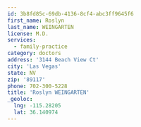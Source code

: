```yaml
---
id: 3b8fd85c-69db-4136-8cf4-abc3ff9645f6
first_name: Roslyn
last_name: WEINGARTEN
license: M.D.
services:
  - family-practice
category: doctors
address: '3144 Beach View Ct'
city: 'Las Vegas'
state: NV
zip: '89117'
phone: 702-300-5228
title: 'Roslyn WEINGARTEN'
_geoloc:
  lng: -115.28205
  lat: 36.140974
---
```

